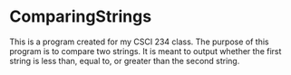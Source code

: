 # ComparingStrings
This is a program created for my CSCI 234 class. The purpose of this program is to compare two strings. It is meant to output whether the first string is less than, equal to, or greater than the second string.  
